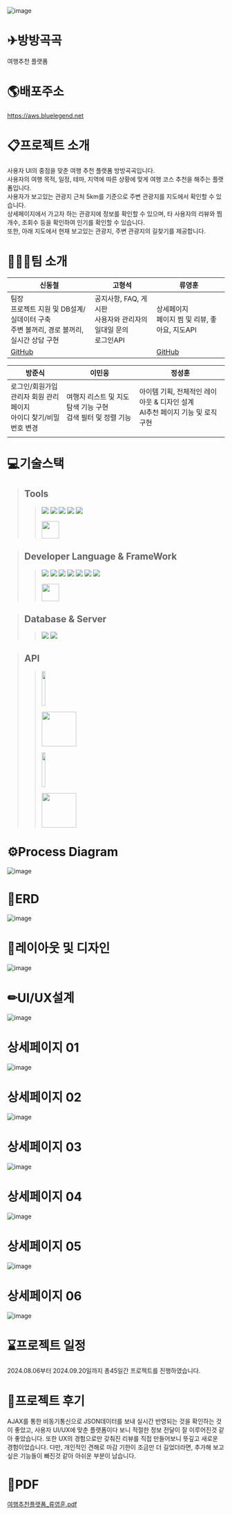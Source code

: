 ![image](https://github.com/user-attachments/assets/9f59535b-53f8-48f8-9630-65cf1adb38e6)

# ✈방방곡곡
여행추천 플랫폼

# 🌎배포주소
https://aws.bluelegend.net

# 📋프로젝트 소개
사용자 UI의 중점을 맞춘 여행 추천 플랫폼 방방곡곡입니다.</br>
사용자의 여행 목적, 일정, 테마, 지역에 따른 상황에 맞게 여행 코스 추천을 해주는 플랫폼입니다.</br>
사용자가 보고있는 관광지 근처 5km를 기준으로 주변 관광지를 지도에서 확인할 수 있습니다.</br>
상세페이지에서 가고자 하는 관광지에 정보를 확인할 수 있으며, 타 사용자의 리뷰와 찜 개수, 조회수 등을 확인하여 인기를 확인할 수 있습니다.</br>
또한, 아래 지도에서 현재 보고있는 관광지, 주변 관광지의 길찾기를 제공합니다.

# 👨‍👨‍👦팀 소개
|신동철|고형석|류영훈|
|------|---|---|
|팀장</br>프로젝트 지원 및 DB설계/실데이터 구축</br>주변 볼꺼리, 경로 볼꺼리, 실시간 상담 구현|공지사항, FAQ, 게시판</br>사용자와 관리자의 일대일 문의</br>로그인API|상세페이지</br>페이지 찜 및 리뷰, 좋아요, 지도API|
|<a href="https://github.com/bluelegend75/everywhere_aws.git">GitHub||<a href="https://github.com/RyuYeongHun">GitHub|

|방준식|이민웅|정성훈|
|------|---|---|
|로그인/회원가입</br>관리자 회원 관리 페이지</br>아이디 찾기/비밀번호 변경|여행지 리스트 및 지도 탐색 기능 구현</br>검색 필터 및 정렬 기능|아이템 기획, 전체적인 레이아웃 & 디자인 설계</br>AI추천 페이지 기능 및 로직 구현|
||||

# 💻기술스택  
> ## Tools
> > <div>
  > > <img src="https://img.shields.io/badge/Visual Studio Code-007ACC?style=flat-square&logo=Visual Studio Code&logoColor=white"/>
  > > <img src="https://img.shields.io/badge/ORACLE-F80000?style=flat-square&logo=oracle&logoColor=white"/>
  > > <img src="https://img.shields.io/badge/subversion-809CC9?style=flat-square&logo=subversion&logoColor=white"/>
  > > <img src="https://img.shields.io/badge/Figma-F24E1E?style=flat-square&logo=Figma&logoColor=white"/>
  > > <img src="https://img.shields.io/badge/Git-F05032?style=flat-square&logo=git&logoColor=white"/>
  > > <p><code><img height="40" src="https://jtuts.com/wp-content/uploads/2016/03/spring-tool-suite-project-logo.png" style="max-width: 100%;"></code></p>
> > </div>

> ## Developer Language & FrameWork
> >   <div>
> >     <img src="https://img.shields.io/badge/HTML5-E34F26?style=flat-square&logo=html5&logoColor=white"/>
> >     <img src="https://img.shields.io/badge/CSS3-1572B6?style=flat-square&logo=css3&logoColor=white"/>
> >     <img src="https://img.shields.io/badge/JavaScript-F7DF1E?style=flat-square&logo=javascript&logoColor=black"/>
> >     <img src="https://img.shields.io/badge/jQuery-0769AD?style=flat-square&logo=jQuery&logoColor=white"/>
> >     <img src="https://img.shields.io/badge/JSON-000000?style=flat-square&logo=json&logoColor=white"/>
> >     <img src="https://img.shields.io/badge/java-007396?style=flat-square&logo=java&logoColor=white"/>
> >     <img src="https://img.shields.io/badge/Spring-6DB33F?style=flat-square&logo=Spring&logoColor=white"/>
> >     <p><code><img height="40" src="https://avatars.githubusercontent.com/u/1483254?s=200&v=4" style="max-width: 100%;"></code></p>
> >   </div>

> ## Database & Server
> >   <div>
> >     <img src="https://img.shields.io/badge/ORACLE-F80000?style=flat-square&logo=oracle&logoColor=white"/>
> >     <img src="https://img.shields.io/badge/apachetomcat-F8DC75?style=flat-square&logo=apachetomcat&logoColor=black"/>
> >   </div>

> ## API
> >   <div>
> >     <p><code><img height="80" src="https://velog.velcdn.com/images/rkawksha/post/434b94eb-937c-4140-a36d-1d7bed1b1773/image.png" style="width: 14%;"></code></p>
> >     <p><code><img height="80" src="https://m.ddaily.co.kr/photos/2023/05/04/2023050418571301850_l.jpg" style="max-width: 100%;"></code></p>
> >     <p><code><img height="80" src="https://velog.velcdn.com/images/rxxdo/post/8c505264-095e-42c6-aa38-07975dca80b6/image.png" style="width: 14%;"></code></p>
> >     <p><code><img height="80" src="https://www.gwff.kr/template/resources/images/cont/site_img_01.png" style="max-width: 100%;"></code></p>
> >  </div>

# ⚙Process Diagram
![image](https://github.com/user-attachments/assets/d5a14ef2-b4a5-446e-9c09-679b3e4282ba)

# 🧩ERD
![image](https://github.com/user-attachments/assets/8bdc4ad1-4c4d-4f26-b697-15f871d6b0bf)

# 🎨레이아웃 및 디자인
![image](https://github.com/user-attachments/assets/5e218127-497e-4bd9-8f4a-8fef9ac30564)

# ✏UI/UX설계
![image](https://github.com/user-attachments/assets/894796ef-9f84-4cb4-9299-164d8e92d9dd)

# 상세페이지 01
![image](https://github.com/user-attachments/assets/ec503260-4234-4d8b-9404-c24598e20025)

# 상세페이지 02
![image](https://github.com/user-attachments/assets/1da64b7f-d8e0-4eb5-a897-c5cdce10590a)

# 상세페이지 03
![image](https://github.com/user-attachments/assets/43c56da7-697a-4613-85c2-f45e56c0d731)

# 상세페이지 04
![image](https://github.com/user-attachments/assets/6bb4d63b-0dc1-4117-bfd0-b41a1fcb3a0e)

# 상세페이지 05
![image](https://github.com/user-attachments/assets/addb9f22-9930-4237-9870-5c5e3043911f)

# 상세페이지 06
![image](https://github.com/user-attachments/assets/5ec30a46-2a9f-4ca1-bc98-e4a3e631319c)

# ⌛프로젝트 일정
2024.08.06부터 2024.09.20일까지 총45일간 프로젝트를 진행하였습니다.

# 📝프로젝트 후기
AJAX를 통한 비동기통신으로 JSON데이터를 보내 실시간 반영되는 것을 확인하는 것이 좋았고,
사용자 UI/UX에 맞춘 플랫폼이다 보니 적절한 정보 전달이 잘 이루어진것 같아 좋았습니다.
또한 UX의 경험으로만 갖춰진 리뷰를 직접 만들어보니 뜻깊고 새로운 경험이었습니다.
다만, 개인적인 견해로 마감 기한이 조금만 더 길었더라면, 추가해 보고 싶은 기능들이 빠진것 같아 아쉬운 부분이 남습니다.

# 📒PDF
[여행추천플랫폼_류영훈.pdf](https://github.com/user-attachments/files/17359516/_.pdf)
